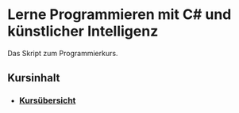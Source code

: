 # Lerne Programmieren mit C# und künstlicher Intelligenz

Das Skript zum Programmierkurs.

## Kursinhalt

- ### [Kursübersicht](Kapitel/Kursinhalt.md)

